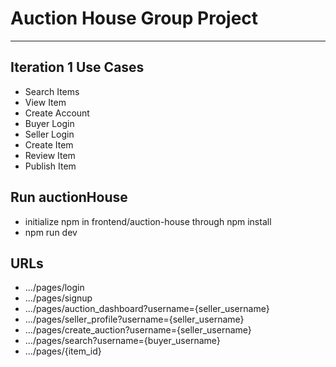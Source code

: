 # Auction House Group Project

---------------------
## Iteration 1 Use Cases

- Search Items
- View Item
- Create Account
- Buyer Login
- Seller Login
- Create Item
- Review Item
- Publish Item

## Run auctionHouse

- initialize npm in frontend/auction-house through npm install
- npm run dev

## URLs

- .../pages/login
- .../pages/signup
- .../pages/auction_dashboard?username={seller_username}
- .../pages/seller_profile?username={seller_username}
- .../pages/create_auction?username={seller_username}
- .../pages/search?username={buyer_username}
- .../pages/{item_id}
